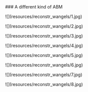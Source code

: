 <!-- .slide: data-transition="slide" -->

<div>
### A different kind of ABM
<!-- .element style="margin: auto;" -->
</div>
<!-- .element style="width: 100%; position: fixed; top: -20px; " -->

<p>
![](resources/reconstr_wangels/1.jpg)
</p>
<!-- .element class="fragment current-visible" style="position: absolute; top: 0px;" height="80%" -->
</span>

<p>
![](resources/reconstr_wangels/2.jpg)
</p>
<!-- .element class="fragment current-visible" data-autoslide="4000" style="position: absolute; top: 0px;" height="80%" -->

<p>
![](resources/reconstr_wangels/3.jpg)
</p>
<!-- .element class="fragment current-visible" data-autoslide="4000" style="position: absolute; top: 0px;" height="80%" -->

<p>
![](resources/reconstr_wangels/4.jpg)
</p>
<!-- .element class="fragment current-visible" data-autoslide="4000" style="position: absolute; top: 0px;" height="80%" -->

<p>
![](resources/reconstr_wangels/5.jpg)
</p>
<!-- .element class="fragment current-visible" data-autoslide="4000" style="position: absolute; top: 0px;" height="80%" -->

<p>
![](resources/reconstr_wangels/6.jpg)
</p>
<!-- .element class="fragment current-visible" data-autoslide="4000" style="position: absolute; top: 0px;" height="80%" -->

<p>
![](resources/reconstr_wangels/7.jpg)
</p>
<!-- .element class="fragment current-visible" data-autoslide="4000" style="position: absolute; top: 0px;" height="80%" -->

<p>
![](resources/reconstr_wangels/8.jpg)
</p>
<!-- .element class="fragment current-visible" data-autoslide="4000" style="position: absolute; top: 0px;" height="80%" -->